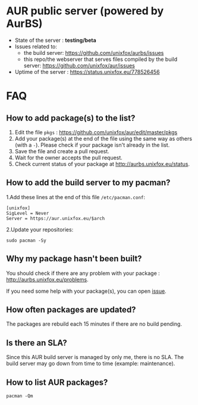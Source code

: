 # AUR public server (powered by AurBS)

* State of the server : **testing/beta**
* Issues related to:
  * the build server: https://github.com/unixfox/aurbs/issues
  * this repo/the webserver that serves files compiled by the build server: https://github.com/unixfox/aur/issues
* Uptime of the server : https://status.unixfox.eu/778526456

# FAQ
## How to add package(s) to the list?
1. Edit the file `pkgs` : https://github.com/unixfox/aur/edit/master/pkgs
2. Add your package(s) at the end of the file using the same way as others (with a `-`). Please check if your package isn't already in the list.
3. Save the file and create a pull request.
4. Wait for the owner accepts the pull request.
5. Check current status of your package at http://aurbs.unixfox.eu/status.

## How to add the build server to my pacman?

1.Add these lines at the end of this file `/etc/pacman.conf`:
```
[unixfox]
SigLevel = Never
Server = https://aur.unixfox.eu/$arch
```
2.Update your repositories:
```
sudo pacman -Sy
```

## Why my package hasn't been built?
You should check if there are any problem with your package : http://aurbs.unixfox.eu/problems.

If you need some help with your package(s), you can open [issue](https://github.com/unixfox/aur/issues).

## How often packages are updated?
The packages are rebuild each 15 minutes if there are no build pending.

## Is there an SLA?
Since this AUR build server is managed by only me, there is no SLA. The build server may go down from time to time (example: maintenance).

## How to list AUR packages?
```
pacman -Qm
```
